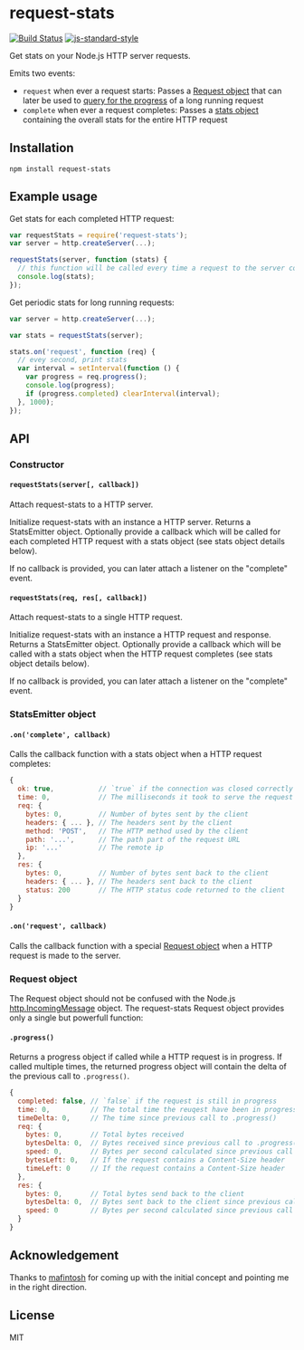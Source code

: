 # request-stats

[![Build Status](https://travis-ci.org/watson/request-stats.png)](https://travis-ci.org/watson/request-stats)
[![js-standard-style](https://img.shields.io/badge/code%20style-standard-brightgreen.svg?style=flat)](https://github.com/feross/standard)

Get stats on your Node.js HTTP server requests.

Emits two events:

- `request` when ever a request starts: Passes a [Request object](#request-object) that can later be used to [query for the progress](#progress) of a long running request
- `complete` when ever a request completes: Passes a [stats object](#oncomplete-callback) containing the overall stats for the entire HTTP request

## Installation

```
npm install request-stats
```

## Example usage

Get stats for each completed HTTP request:

```javascript
var requestStats = require('request-stats');
var server = http.createServer(...);

requestStats(server, function (stats) {
  // this function will be called every time a request to the server completes
  console.log(stats);
});
```

Get periodic stats for long running requests:

```javascript
var server = http.createServer(...);

var stats = requestStats(server);

stats.on('request', function (req) {
  // evey second, print stats
  var interval = setInterval(function () {
    var progress = req.progress();
    console.log(progress);
    if (progress.completed) clearInterval(interval);
  }, 1000);
});
```

## API

### Constructor

#### `requestStats(server[, callback])`

Attach request-stats to a HTTP server.

Initialize request-stats with an instance a HTTP server. Returns a
StatsEmitter object. Optionally provide a callback which will be called
for each completed HTTP request with a stats object (see stats object
details below).

If no callback is provided, you can later attach a listener on the
"complete" event.

#### `requestStats(req, res[, callback])`

Attach request-stats to a single HTTP request.

Initialize request-stats with an instance a HTTP request and response.
Returns a StatsEmitter object. Optionally provide a callback which will
be called with a stats object when the HTTP request completes (see stats
object details below).

If no callback is provided, you can later attach a listener on the
"complete" event.

### StatsEmitter object

#### `.on('complete', callback)`

Calls the callback function with a stats object when a HTTP request
completes:

```javascript
{
  ok: true,           // `true` if the connection was closed correctly and `false` otherwise
  time: 0,            // The milliseconds it took to serve the request
  req: {
    bytes: 0,         // Number of bytes sent by the client
    headers: { ... }, // The headers sent by the client
    method: 'POST',   // The HTTP method used by the client
    path: '...',      // The path part of the request URL
    ip: '...'         // The remote ip
  },
  res: {
    bytes: 0,         // Number of bytes sent back to the client
    headers: { ... }, // The headers sent back to the client
    status: 200       // The HTTP status code returned to the client
  }
}
```

#### `.on('request', callback)`

Calls the callback function with a special [Request
object](#request-object) when a HTTP request is made to the server.

### Request object

The Request object should not be confused with the Node.js
[http.IncomingMessage](http://nodejs.org/api/http.html#http_http_incomingmessage)
object. The request-stats Request object provides only a single
but powerfull function:

#### `.progress()`

Returns a progress object if called while a HTTP request is in progress.
If called multiple times, the returned progress object will contain the
delta of the previous call to `.progress()`.

```javascript
{
  completed: false, // `false` if the request is still in progress
  time: 0,          // The total time the reuqest have been in progress
  timeDelta: 0,     // The time since previous call to .progress()
  req: {
    bytes: 0,       // Total bytes received
    bytesDelta: 0,  // Bytes received since previous call to .progress()
    speed: 0,       // Bytes per second calculated since previous call to .progress()
    bytesLeft: 0,   // If the request contains a Content-Size header
    timeLeft: 0     // If the request contains a Content-Size header
  },
  res: {
    bytes: 0,       // Total bytes send back to the client
    bytesDelta: 0,  // Bytes sent back to the client since previous call to .progress()
    speed: 0        // Bytes per second calculated since previous call to .progress()
  }
}
```

## Acknowledgement

Thanks to [mafintosh](https://github.com/mafintosh) for coming up with
the initial concept and pointing me in the right direction.

## License

MIT
